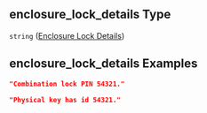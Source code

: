 ## enclosure_lock_details Type

`string` ([Enclosure Lock Details](iea43_wra_data_model-properties-measurement-location-measurement-location-properties-logger-configuration-logger-configuration-properties-enclosure-lock-details.md))

## enclosure_lock_details Examples

```json
"Combination lock PIN 54321."
```

```json
"Physical key has id 54321."
```
